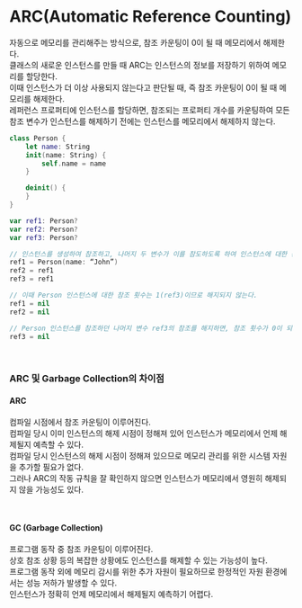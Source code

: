 # ARC(Automatic Reference Counting)

자동으로 메모리를 관리해주는 방식으로, 참조 카운팅이 0이 될 때 메모리에서 해제한다.<br>
클래스의 새로운 인스턴스를 만들 때 ARC는 인스턴스의 정보를 저장하기 위하여 메모리를 할당한다.<br>
이때 인스턴스가 더 이상 사용되지 않는다고 판단될 때, 즉 참조 카운팅이 0이 될 때 메모리를 해제한다.<br>
레퍼런스 프로퍼티에 인스턴스를 할당하면, 참조되는 프로퍼티 개수를 카운팅하여 모든 참조 변수가 인스턴스를 해제하기 전에는 인스턴스를 메모리에서 해제하지 않는다.<br>

```swift
class Person {
	let name: String
	init(name: String) {
		self.name = name
	}

	deinit() {
	}
}

var ref1: Person?
var ref2: Person?
var ref3: Person?

// 인스턴스를 생성하여 참조하고, 나머지 두 변수가 이를 참도하도록 하여 인스턴스에 대한 총 참조 횟수는 3이 된다.
ref1 = Person(name: “John”)
ref2 = ref1
ref3 = ref1

// 이때 Person 인스턴스에 대한 참조 횟수는 1(ref3)이므로 해지되지 않는다.
ref1 = nil
ref2 = nil

// Person 인스턴스를 참조하던 나머지 변수 ref3의 참조를 해지하면, 참조 횟수가 0이 되면서 ARC는 Person 인스턴스 메모리를 해지한다.
ref3 = nil
```

<br>

### ARC 및 Garbage Collection의 차이점
#### ARC
컴파일 시점에서 참조 카운팅이 이루어진다.<br>
컴파일 당시 이미 인스턴스의 해제 시점이 정해져 있어 인스턴스가 메모리에서 언제 해제될지 예측할 수 있다.<br>
컴파일 당시 인스턴스의 해제 시점이 정해져 있으므로 메모리 관리를 위한 시스템 자원을 추가할 필요가 없다.<br>
그러나 ARC의 작동 규칙을 잘 확인하지 않으면 인스턴스가 메모리에서 영원히 해제되지 않을 가능성도 있다.<br>

<br>

#### GC (Garbage Collection)
프로그램 동작 중 참조 카운팅이 이루어진다.<br>
상호 참조 상황 등의 복잡한 상황에도 인스턴스를 해제할 수 있는 가능성이 높다.<br>
프로그램 동작 외에 메모리 감시를 위한 추가 자원이 필요하므로 한정적인 자원 환경에서는 성능 저하가 발생할 수 있다.<br>
인스턴스가 정확히 언제 메모리에서 해제될지 예측하기 어렵다.<br>

